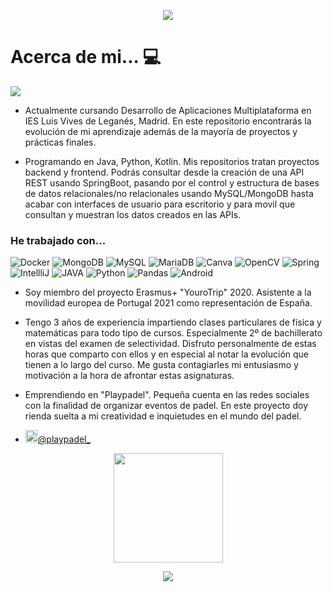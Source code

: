 <p align="center">
   <img src="https://user-images.githubusercontent.com/91011630/152158739-cd3504c9-00f1-4244-b528-bde4641b08a1.png"/>
</p>

# Acerca de mi... 💻
![](https://komarev.com/ghpvc/?username=javiergmun&color=1319b0&style=for-the-badge&label=VISITAS+AL+PERFIL)
- Actualmente cursando Desarrollo de Aplicaciones Multiplataforma en IES Luis Vives de Leganés, Madrid.
En este repositorio encontrarás la evolución de mi aprendizaje además de la mayoría de proyectos y prácticas finales.

- Programando en Java, Python, Kotlin. Mis repositorios tratan proyectos backend y frontend. Podrás consultar desde la creación de una API REST usando SpringBoot, pasando por el control y estructura de bases de datos relacionales/no relacionales usando MySQL/MongoDB hasta acabar con interfaces de usuario para escritorio y para movil que consultan y muestran los datos creados en las APIs.
<h3>He trabajado con...</h3>
<p>
  <img alt="Docker" src="https://img.shields.io/badge/-Docker-000000.svg?style=for-the-badge&logo=docker&logoColor=white&labelColor=0db7ed" />
  <img alt="MongoDB" src="https://img.shields.io/badge/-MongoDB-000000.svg?style=for-the-badge&logo=mongodb&logoColor=white&labelColor=13aa52" />
  <img alt="MySQL" src="https://img.shields.io/badge/mysql-000000.svg?style=for-the-badge&logo=mysql&logoColor=white&labelColor=%2300f" />
  <img alt="MariaDB" src="https://img.shields.io/badge/MariaDB-000000.svg?style=for-the-badge&logo=mariadb&logoColor=white&labelColor=003545" />
  <img alt="Canva" src="https://img.shields.io/badge/Canva-000000.svg?style=for-the-badge&logo=canva&logoColor=white&labelColor=EA4C89" />
  <img alt="OpenCV" src="https://img.shields.io/badge/opencv-000000.svg?style=for-the-badge&logo=opencv&logoColor=white&labelColor=16ed02" />
  <img alt="Spring" src="https://img.shields.io/badge/spring-000000.svg?style=for-the-badge&logo=spring&logoColor=white&labelColor=%236DB33F" />
  <img alt="IntellliJ" src="https://img.shields.io/badge/IntelliJIDEA-000000.svg?style=for-the-badge&logo=intellij-idea&logoColor=white&labelColor=crimson" />
  <img alt="JAVA" src="https://img.shields.io/badge/java-000000.svg?style=for-the-badge&logo=java&logoColor=white&labelColor=%23ED8B00" />
  <img alt="Python" src="https://img.shields.io/badge/python-000000.svg?style=for-the-badge&logo=python&logoColor=ffdd54&labelColor=2b67ff" />
  <img alt="Pandas" src="https://img.shields.io/badge/pandas-000000.svg?style=for-the-badge&logo=pandas&logoColor=white&labelColor=%23150458" />
  <img alt="Android" src="https://img.shields.io/badge/Android-000000.svg?style=for-the-badge&logo=android&logoColor=white&labelColor=a4c639" />
 
</p>

- Soy miembro del proyecto Erasmus+ "YouroTrip" 2020. Asistente a la movilidad europea de Portugal 2021 como representación de España.

- Tengo 3 años de experiencia impartiendo clases particulares de física y matemáticas para todo tipo de cursos. Especialmente 2º de bachillerato en vistas del examen de selectividad. Disfruto personalmente de estas horas que comparto con ellos y en especial al notar la evolución que tienen a lo largo del curso. Me gusta contagiarles mi entusiasmo y motivación a la hora de afrontar estas asignaturas.

- Emprendiendo en "Playpadel". Pequeña cuenta en las redes sociales con la finalidad de organizar eventos de padel. En este proyecto doy rienda suelta a mi creatividad e inquietudes en el mundo del padel.
- <a href="https://www.instagram.com/playpadel_/" target="_blank"><img src="https://upload.wikimedia.org/wikipedia/commons/thumb/e/e7/Instagram_logo_2016.svg/1024px-Instagram_logo_2016.svg.png" width="20"/>@playpadel_</a>


<p align="center">
  <a href="https://github-readme-stats.vercel.app/api/top-langs/?username=javiergmun&theme=vue&layout=compact">
    <img loading="lazy" src="https://github-readme-stats.vercel.app/api/top-langs/?username=javiergmun&theme=vue&layout=compact" height="175"/>
  </a>  
</p>


<p align="center">
  <img src="https://user-images.githubusercontent.com/91011630/141120802-49d56c8c-2e50-4614-af81-4bc6b6c0f34d.png"/>
</p>

